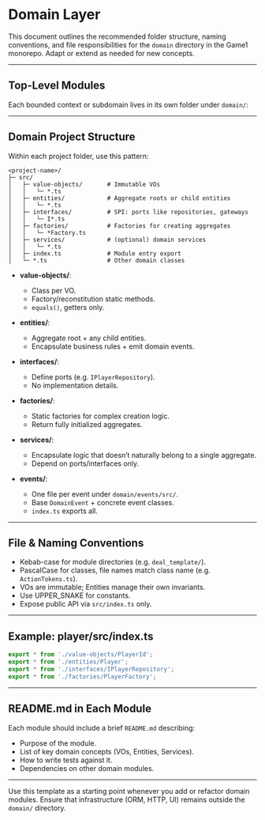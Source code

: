 # Domain Layer

This document outlines the recommended folder structure, naming conventions, and file responsibilities for the `domain` directory in the Game1 monorepo. Adapt or extend as needed for new concepts.

---

## Top-Level Modules

Each bounded context or subdomain lives in its own folder under `domain/`:

---

## Domain Project Structure

Within each project folder, use this pattern:

```
<project-name>/
├─ src/
│   ├─ value-objects/       # Immutable VOs
│   │   └─ *.ts
│   ├─ entities/            # Aggregate roots or child entities
│   │   └─ *.ts
│   ├─ interfaces/          # SPI: ports like repositories, gateways
│   │   └─ I*.ts
│   ├─ factories/           # Factories for creating aggregates
│   │   └─ *Factory.ts
│   ├─ services/            # (optional) domain services
│   │   └─ *.ts
│   ├─ index.ts             # Module entry export
│   └─ *.ts                 # Other domain classes
```

- **value-objects/**:

  - Class per VO.
  - Factory/reconstitution static methods.
  - `equals()`, getters only.

- **entities/**:

  - Aggregate root + any child entities.
  - Encapsulate business rules + emit domain events.

- **interfaces/**:

  - Define ports (e.g. `IPlayerRepository`).
  - No implementation details.

- **factories/**:

  - Static factories for complex creation logic.
  - Return fully initialized aggregates.

- **services/**:

  - Encapsulate logic that doesn’t naturally belong to a single aggregate.
  - Depend on ports/interfaces only.

- **events/**:
  - One file per event under `domain/events/src/`.
  - Base `DomainEvent` + concrete event classes.
  - `index.ts` exports all.

---

## File & Naming Conventions

- Kebab-case for module directories (e.g. `deal_template/`).
- PascalCase for classes, file names match class name (e.g. `ActionTokens.ts`).
- VOs are immutable; Entities manage their own invariants.
- Use UPPER_SNAKE for constants.
- Expose public API via `src/index.ts` only.

---

## Example: player/src/index.ts

```ts
export * from './value-objects/PlayerId';
export * from './entities/Player';
export * from './interfaces/IPlayerRepository';
export * from './factories/PlayerFactory';
```

---

## README.md in Each Module

Each module should include a brief `README.md` describing:

- Purpose of the module.
- List of key domain concepts (VOs, Entities, Services).
- How to write tests against it.
- Dependencies on other domain modules.

---

Use this template as a starting point whenever you add or refactor domain modules. Ensure that infrastructure (ORM, HTTP, UI) remains outside the `domain/` directory.
